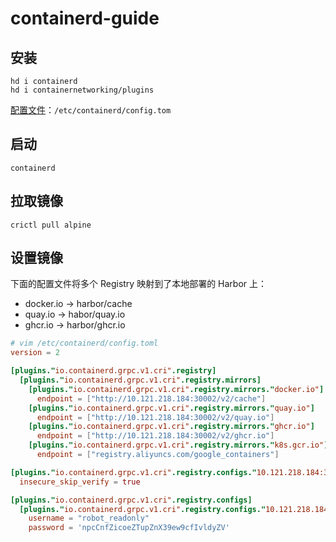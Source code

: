 # containerd-guide

## 安装
```shell
hd i containerd
hd i containernetworking/plugins
```

[配置文件](https://github.com/containerd/containerd/blob/main/docs/man/containerd-config.toml.5.md)：`/etc/containerd/config.tom`

## 启动
```shell
containerd
```

## 拉取镜像
```shell
crictl pull alpine 
```

## 设置镜像
下面的配置文件将多个 Registry 映射到了本地部署的 Harbor 上：

* docker.io -> harbor/cache
* quay.io -> habor/quay.io
* ghcr.io -> harbor/ghcr.io

```toml
# vim /etc/containerd/config.toml
version = 2

[plugins."io.containerd.grpc.v1.cri".registry]
  [plugins."io.containerd.grpc.v1.cri".registry.mirrors]
    [plugins."io.containerd.grpc.v1.cri".registry.mirrors."docker.io"]
      endpoint = ["http://10.121.218.184:30002/v2/cache"]
    [plugins."io.containerd.grpc.v1.cri".registry.mirrors."quay.io"]
      endpoint = ["http://10.121.218.184:30002/v2/quay.io"]
    [plugins."io.containerd.grpc.v1.cri".registry.mirrors."ghcr.io"]
      endpoint = ["http://10.121.218.184:30002/v2/ghcr.io"]
    [plugins."io.containerd.grpc.v1.cri".registry.mirrors."k8s.gcr.io"]
      endpoint = ["registry.aliyuncs.com/google_containers"]

[plugins."io.containerd.grpc.v1.cri".registry.configs."10.121.218.184:30002".tls]
  insecure_skip_verify = true

[plugins."io.containerd.grpc.v1.cri".registry.configs]
  [plugins."io.containerd.grpc.v1.cri".registry.configs."10.121.218.184:30002".auth]
    username = "robot_readonly"
    password = 'npcCnfZicoeZTupZnX39ew9cfIvldyZV'
```
